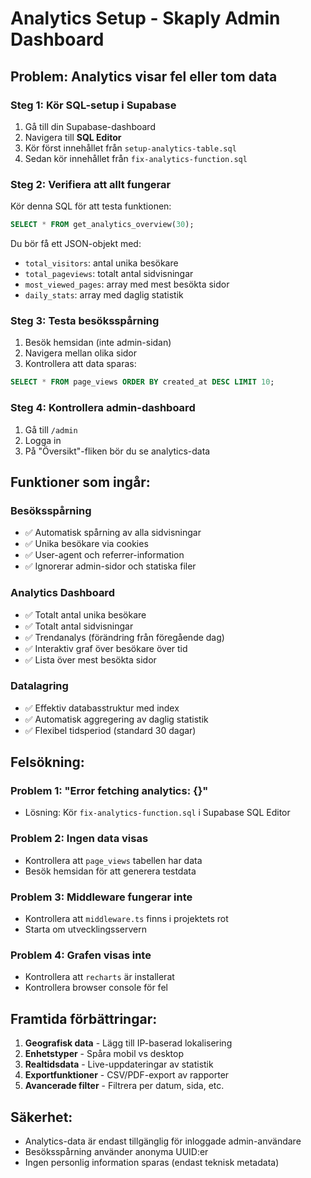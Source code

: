 # Analytics Setup - Skaply Admin Dashboard

## Problem: Analytics visar fel eller tom data

### Steg 1: Kör SQL-setup i Supabase

1. Gå till din Supabase-dashboard
2. Navigera till **SQL Editor**
3. Kör först innehållet från `setup-analytics-table.sql`
4. Sedan kör innehållet från `fix-analytics-function.sql`

### Steg 2: Verifiera att allt fungerar

Kör denna SQL för att testa funktionen:

```sql
SELECT * FROM get_analytics_overview(30);
```

Du bör få ett JSON-objekt med:
- `total_visitors`: antal unika besökare
- `total_pageviews`: totalt antal sidvisningar
- `most_viewed_pages`: array med mest besökta sidor
- `daily_stats`: array med daglig statistik

### Steg 3: Testa besöksspårning

1. Besök hemsidan (inte admin-sidan)
2. Navigera mellan olika sidor
3. Kontrollera att data sparas:

```sql
SELECT * FROM page_views ORDER BY created_at DESC LIMIT 10;
```

### Steg 4: Kontrollera admin-dashboard

1. Gå till `/admin`
2. Logga in
3. På "Översikt"-fliken bör du se analytics-data

## Funktioner som ingår:

### Besöksspårning
- ✅ Automatisk spårning av alla sidvisningar
- ✅ Unika besökare via cookies
- ✅ User-agent och referrer-information
- ✅ Ignorerar admin-sidor och statiska filer

### Analytics Dashboard
- ✅ Totalt antal unika besökare
- ✅ Totalt antal sidvisningar
- ✅ Trendanalys (förändring från föregående dag)
- ✅ Interaktiv graf över besökare över tid
- ✅ Lista över mest besökta sidor

### Datalagring
- ✅ Effektiv databasstruktur med index
- ✅ Automatisk aggregering av daglig statistik
- ✅ Flexibel tidsperiod (standard 30 dagar)

## Felsökning:

### Problem 1: "Error fetching analytics: {}"
- Lösning: Kör `fix-analytics-function.sql` i Supabase SQL Editor

### Problem 2: Ingen data visas
- Kontrollera att `page_views` tabellen har data
- Besök hemsidan för att generera testdata

### Problem 3: Middleware fungerar inte
- Kontrollera att `middleware.ts` finns i projektets rot
- Starta om utvecklingsservern

### Problem 4: Grafen visas inte
- Kontrollera att `recharts` är installerat
- Kontrollera browser console för fel

## Framtida förbättringar:

1. **Geografisk data** - Lägg till IP-baserad lokalisering
2. **Enhetstyper** - Spåra mobil vs desktop
3. **Realtidsdata** - Live-uppdateringar av statistik
4. **Exportfunktioner** - CSV/PDF-export av rapporter
5. **Avancerade filter** - Filtrera per datum, sida, etc.

## Säkerhet:

- Analytics-data är endast tillgänglig för inloggade admin-användare
- Besöksspårning använder anonyma UUID:er
- Ingen personlig information sparas (endast teknisk metadata) 